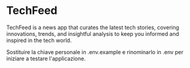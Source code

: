 # TechFeed

TechFeed is a news app that curates the latest tech stories, covering innovations, trends, and insightful analysis to keep you informed and inspired in the tech world.

Sostituire la chiave personale in .env.example e rinominarlo in .env per iniziare a testare l'applicazione.
